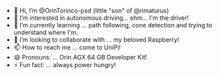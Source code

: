 - 👋 Hi, I’m @OrinTorinco-psd (little "son" of @rimaturus)
- 👀 I’m interested in autonomous driving... ehm... I'm the driver!
- 🌱 I’m currently learning ... path following, cone detection and trying to understand where I'm.
- 💞️ I’m looking to collaborate with ... my beloved Raspberry!
- 📫 How to reach me ... come to UniPi!
- 😄 Pronouns: ... Orin AGX 64 GB Developer Kit!
- ⚡ Fun fact: ... always power hungry!

<!---
OrinTorinco-psd/OrinTorinco-psd is a ✨ special ✨ repository because its `README.md` (this file) appears on your GitHub profile.
You can click the Preview link to take a look at your changes.
--->
